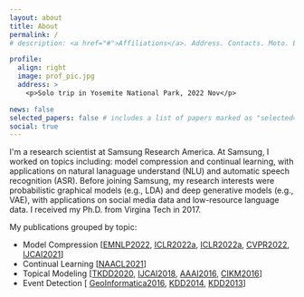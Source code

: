 ```yaml
---
layout: about
title: About
permalink: /
# description: <a href="#">Affiliations</a>. Address. Contacts. Moto. Etc.

profile:
  align: right
  image: prof_pic.jpg
  address: >
    <p>Solo trip in Yosemite National Park, 2022 Nov</p>

news: false
selected_papers: false # includes a list of papers marked as "selected={true}"
social: true
---
```


I'm a research scientist at Samsung Research America. At Samsung, I worked on topics including: model compression and continual learning, with applications on natural lanaguage understand (NLU) and automatic speech recognition (ASR). 
Before joining Samsung, my research interests were probabilistic graphical models (e.g., LDA) and deep generative models (e.g., VAE), with applications on social media data and low-resource language data.
I received my Ph.D. from Virgina Tech in 2017. 



My publications grouped by topic:

- Model Compression [[EMNLP2022](/publications/#hua2022numerical),
[ICLR2022a](/publications/#hsu2022language), 
[ICLR2022a](/publications/#lou2022dictformer), 
[CVPR2022](/publications/#lou2022lite), [IJCAI2021](/publications/#zhao2021automatic)]
- Continual Learning  [[NAACL2021](/publications/#hua2022hyperparameter)]
- Topical Modeling [[TKDD2020](/publications/#hua2020probabilistic), [IJCAI2018](/publications/#hua2018social), [AAAI2016](/publications/#hua2016topical), [CIKM2016](/publications/#hua2016automatical)]
- Event Detection [ [GeoInformatica2016](/publications/#hua2016automatic),  [KDD2014](/publications/#ramakrishnan2014beating), [KDD2013](/publications/#hua2013sted)]